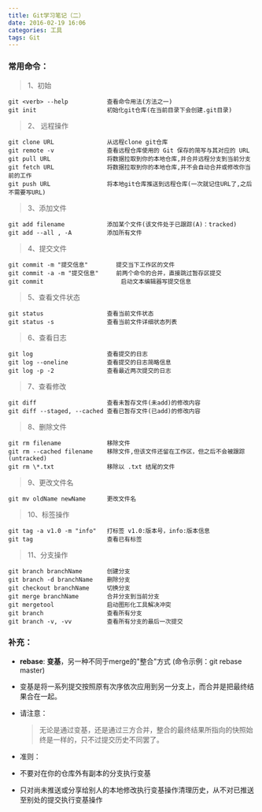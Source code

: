 ```yaml
---
title: Git学习笔记（二）
date: 2016-02-19 16:06
categories: 工具
tags: Git
---
```

### 常用命令：
> 1、初始

	git <verb> --help			查看命令用法(方法之一)
	git init					初始化git仓库(在当前目录下会创建.git目录)

> 2、 远程操作

	git clone URL				从远程clone git仓库
	git remote -v				查看远程仓库使用的 Git 保存的简写与其对应的 URL	
	git pull URL				将数据拉取到你的本地仓库,并合并远程分支到当前分支
	git fetch URL				将数据拉取到你的本地仓库,并不会自动合并或修改你当前的工作
	git push URL				将本地git仓库推送到远程仓库(一次就记住URL了,之后不需要写URL)

> 3、添加文件
	
	git add filename			添加某个文件(该文件处于已跟踪(A)：tracked)
	git add --all , -A			添加所有文件
	
> 4、提交文件

	git commit -m "提交信息"	 	提交当下工作区的文件
	git commit -a -m "提交信息"	 	前两个命令的合并，直接跳过暂存区提交
	git commit						启动文本编辑器写提交信息
	
> 5、查看文件状态

	git status					查看当前文件状态
	git status -s				查看当前文件详细状态列表	
	
> 6、查看日志

	git log						查看提交的日志
	git log	--oneline			查看提交的日志简略信息
	git log	-p -2				查看最近两次提交的日志

> 7、查看修改

	git diff					查看未暂存文件(未add)的修改内容
	git diff --staged, --cached	查看已暂存文件(已add)的修改内容
	
> 8、删除文件

	git rm filename				移除文件
	git rm --cached filename	移除文件,但该文件还留在工作区，但之后不会被跟踪(untracked)
	git rm \*.txt				移除以 .txt 结尾的文件
	
> 9、更改文件名

	git mv oldName newName		更改文件名

> 10、标签操作
	
	git tag -a v1.0 -m "info"	打标签 v1.0:版本号，info:版本信息
	git tag						查看已有标签
	
> 11、分支操作

	git branch branchName		创建分支
	git branch -d branchName	删除分支
	git checkout branchName		切换分支
	git merge branchName		合并分支到当前分支
	git mergetool				启动图形化工具解决冲突
	git branch					查看所有分支
	git branch -v, -vv			查看所有分支的最后一次提交

	
### 补充：
* **rebase**: **变基**，另一种不同于merge的"整合"方式 (命令示例：git rebase master)
* 变基是将一系列提交按照原有次序依次应用到另一分支上，而合并是把最终结果合在一起。
* 请注意：
			
	> 无论是通过变基，还是通过三方合并，整合的最终结果所指向的快照始终是一样的，只不过提交历史不同罢了。
* 准则：

 * 不要对在你的仓库外有副本的分支执行变基
 * 只对尚未推送或分享给别人的本地修改执行变基操作清理历史，从不对已推送至别处的提交执行变基操作